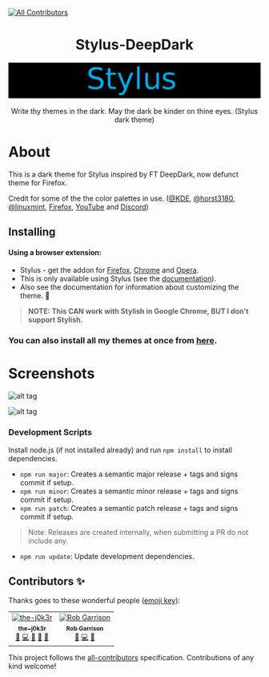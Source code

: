 
[![All Contributors](https://img.shields.io/badge/all_contributors-2-orange.svg?style=flat-square)](#contributors)
<h1 align="center">Stylus-DeepDark</h1>
<img src="./Images/Stylus-DeepDark.png">
</h1>
<p align="center">Write thy themes in the dark. May the dark be kinder on thine eyes. (Stylus dark theme)</p>

# About

This is a dark theme for Stylus inspired by FT DeepDark, now defunct theme for Firefox.

Credit for some of the the color palettes in use. ([@KDE](https://github.com/KDE), [@horst3180](https://github.com/horst3180), [@linuxmint](https://github.com/linuxmint), [Firefox](https://www.mozilla.org/en-US/firefox/new/), [YouTube](https://www.youtube.com/) and [Discord](https://discordapp.com/))

## Installing

#### Using a browser extension:
* Stylus - get the addon for [Firefox](https://addons.mozilla.org/en-US/firefox/addon/styl-us/), [Chrome](https://chrome.google.com/webstore/detail/stylus/clngdbkpkpeebahjckkjfobafhncgmne) and [Opera](https://addons.opera.com/en-gb/extensions/details/stylus/).
* This is only available using Stylus (see the [documentation](https://github.com/openstyles/stylus/wiki/Usercss)).
* Also see the documentation for information about customizing the theme. :tada:

>**NOTE: This CAN work with Stylish in Google Chrome, BUT I don't support Stylish.**

### **You can also install all my themes at once from [here](https://gitlab.com/RaitaroH/Import-All-Deepdark).**

# Screenshots

![alt tag](./Images/manager.gif)

![alt tag](./Images/editor.gif)

### Development Scripts

Install node.js (if not installed already) and run `npm install` to install dependencies.

* `npm run major`: Creates a semantic major release + tags and signs commit if setup.
* `npm run minor`: Creates a semantic minor release + tags and signs commit if setup.
* `npm run patch`: Creates a semantic patch release + tags and signs commit if setup.

> Note: Releases are created internally, when submitting a PR do not include any.

* `npm run update`: Update development dependencies.

## Contributors ✨

Thanks goes to these wonderful people ([emoji key](https://allcontributors.org/docs/en/emoji-key)):

<!-- ALL-CONTRIBUTORS-LIST:START - Do not remove or modify this section -->
<!-- prettier-ignore -->
<table>
  <tr>
    <td align="center"><a href="https://github.com/the-j0k3r"><img src="https://avatars0.githubusercontent.com/u/31389848?v=4" width="100px;" alt="the-j0k3r"/><br /><sub><b>the-j0k3r</b></sub></a><br /><a href="https://github.com/RaitaroH/Stylus-DeepDark/issues?q=author%3Athe-j0k3r" title="Bug reports">🐛</a> <a href="https://github.com/RaitaroH/Stylus-DeepDark/commits?author=the-j0k3r" title="Code">💻</a> <a href="#design-the-j0k3r" title="Design">🎨</a> <a href="#ideas-the-j0k3r" title="Ideas, Planning, & Feedback">🤔</a> <a href="#maintenance-the-j0k3r" title="Maintenance">🚧</a></td>
    <td align="center"><a href="http://wowmotty.blogspot.com/"><img src="https://avatars2.githubusercontent.com/u/136959?v=4" width="100px;" alt="Rob Garrison"/><br /><sub><b>Rob Garrison</b></sub></a><br /><a href="https://github.com/RaitaroH/Stylus-DeepDark/issues?q=author%3AMottie" title="Bug reports">🐛</a> <a href="https://github.com/RaitaroH/Stylus-DeepDark/commits?author=Mottie" title="Code">💻</a> <a href="#design-Mottie" title="Design">🎨</a></td>
  </tr>
</table>

<!-- ALL-CONTRIBUTORS-LIST:END -->

This project follows the [all-contributors](https://github.com/all-contributors/all-contributors) specification. Contributions of any kind welcome!